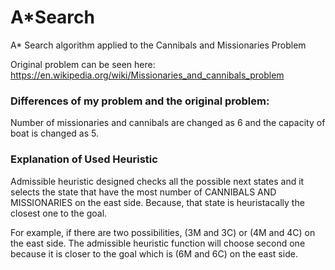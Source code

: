 # A*Search
A* Search algorithm applied to the Cannibals and Missionaries Problem

Original problem can be seen here: https://en.wikipedia.org/wiki/Missionaries_and_cannibals_problem

### Differences of my problem and the original problem:
Number of missionaries and cannibals are changed as 6 and the capacity of boat is changed as 5.

### Explanation of Used Heuristic
Admissible heuristic designed checks all the possible next states and it selects the state that have the most number of CANNIBALS AND MISSIONARIES on the east side. Because, that state is heuristacally the closest one to the goal.

For example, if there are two possibilities, (3M and 3C) or (4M and 4C) on the east side. The admissible heuristic
function will choose second one because it is closer to the goal which is (6M and 6C) on the east side.


